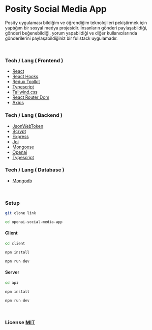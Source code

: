 # Posity Social Media App

Posity uygulaması bildiğim ve öğrendiğim teknolojileri pekiştirmek için yaptığım bir sosyal medya projesidir. İnsanların gönderi paylaşabildiği, gönderi beğenebildiği, yorum yapabildiği ve diğer kullanıcılarında gönderilerini paylaşabildiğiniz bir fullstack uygulamadır.

<br/>

### Tech / Lang ( Frontend )

-  [React](https://reactjs.org/)
-  [React Hooks](https://reactjs.org/docs/hooks-intro.html)
-  [Redux Toolkit](https://redux-toolkit.js.org/)
-  [Typescript](https://www.typescriptlang.org/)
-  [Tailwind.css](https://tailwindcss.com/)
-  [React Router Dom](https://reactrouter.com/)
-  [Axios](https://axios-http.com)

### Tech / Lang ( Backend )

-  [JsonWebToken](https://jwt.io/)
-  [Bcrypt](https://www.npmjs.com/package/bcrypt)
-  [Express](https://expressjs.com/)
-  [Joi](https://joi.dev/)
-  [Mongoose](https://mongoosejs.com/)
-  [Openai](https://openai.com/api/)
-  [Typescript](https://www.typescriptlang.org/)

### Tech / Lang ( Database )

-  [Mongodb](https://www.mongodb.com/)

<br/>

### Setup

```bash
git clone link
```

```bash
cd openai-social-media-app
```

#### Client

```bash
cd client
```

```bash
npm install
```

```bash
npm run dev
```

#### Server

```bash
cd api
```

```bash
npm install
```

```bash
npm run dev
```

<br>

### **License [MIT](./LICENSE)**

